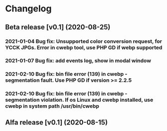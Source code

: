 # Changelog

## Beta release [v0.1] (2020-08-25)
### 2021-01-04 Bug fix: Unsupported color conversion request, for YCCK JPGs. Error in cwebp tool, use PHP GD if webp supported
### 2021-01-07 Bug fix: add events log, show in modal window
### 2021-02-10 Bug fix: bin file error (139) in cwebp - segmentation fault. Use PHP GD if version >= 2.2.5
### 2021-02-10 Bug fix: bin file error (139) in cwebp - segmentation violation. If os Linux and cwebp installed, use cwebp in system path /usr/bin/cwebp 

## Alfa release [v0.1] (2020-08-15)
